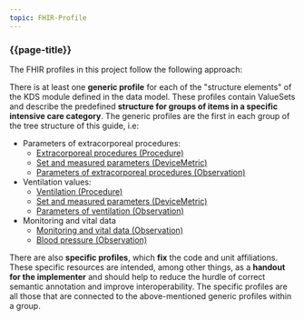 ```yaml
---
topic: FHIR-Profile
---
```

### {{page-title}}

The FHIR profiles in this project follow the following approach:

There is at least one **generic profile** for each of the "structure elements" of the KDS module defined in the data model. These profiles contain ValueSets and describe the predefined **structure for groups of items in a specific intensive care category**. The generic profiles are the first in each group of the tree structure of this guide, i.e:

- Parameters of extracorporeal procedures: 
    - [Extracorporeal procedures (Procedure)](https://simplifier.net/guide/MedizininformatikInitiative-ModulICU-ImplementationGuide/ExtrakorporaleVerfahrenProcedure2)
    - [Set and measured parameters (DeviceMetric)](https://simplifier.net/guide/MedizininformatikInitiative-ModulICU-ImplementationGuide/EingestellteundgemesseneParameterDeviceMetric)
    - [Parameters of extracorporeal procedures (Observation)](https://simplifier.net/guide/MedizininformatikInitiative-ModulICU-ImplementationGuide/ParametervonextrakorporalenVerfahrenObservation)
- Ventilation values: 
    - [Ventilation (Procedure)](https://simplifier.net/guide/MedizininformatikInitiative-ModulICU-ImplementationGuide/BeatmungProcedure)
    - [Set and measured parameters (DeviceMetric)](https://simplifier.net/guide/MedizininformatikInitiative-ModulICU-ImplementationGuide/EingestellteundgemesseneParameterDeviceMetric2)
    - [Parameters of ventilation (Observation)](https://simplifier.net/guide/MedizininformatikInitiative-ModulICU-ImplementationGuide/ParametervonBeatmungObservation)
- Monitoring and vital data
    - [Monitoring and vital data (Observation)](https://simplifier.net/guide/MedizininformatikInitiative-ModulICU-ImplementationGuide/MonitoringundVitaldatenObservation)
    - [Blood pressure (Observation)](https://simplifier.net/guide/MedizininformatikInitiative-ModulICU-ImplementationGuide/BlutdruckObservation2)

There are also **specific profiles**, which **fix** the code and unit affiliations. These specific resources are intended, among other things, as a **handout for the implementer** and should help to reduce the hurdle of correct semantic annotation and improve interoperability.
The specific profiles are all those that are connected to the above-mentioned generic profiles within a group.